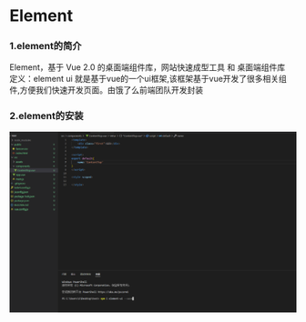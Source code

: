 # Element

### 1.element的简介
Element，基于 Vue 2.0 的桌面端组件库，网站快速成型工具 和 桌面端组件库
<br>
定义：element ui 就是基于vue的一个ui框架,该框架基于vue开发了很多相关组件,方便我们快速开发页面。由饿了么前端团队开发封装

### 2.element的安装
![](./1.png)